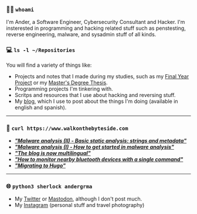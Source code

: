 ### 👨‍💻 `whoami`

I'm Ander, a Software Engineer, Cybersecurity Consultant and Hacker. I'm insterested in programming and hacking related stuff such as penstesting, reverse engineering, malware, and sysadmin stuff of all kinds.

### 💻 `ls -l ~/Repositories`

You will find a variety of things like:

- Projects and notes that I made during my studies, such as my [Final Year Project](https://github.com/ander94lakx/TFG_Doc) or my [Master's Degree Thesis](https://github.com/ander94lakx/TFM_Doc).
- Programming projects I'm tinkering with.
- Scritps and resources that I use about hacking and reversing stuff.
- My [blog](https://walkonthebyteside.com), which I use to post about the things I'm doing (available in english and spanish).

<hr />

 ### 📰 `curl https://www.walkonthebyteside.com`

<!--START_SECTION:feed-->
- [***"Malware analysis (II) - Basic static analysis: strings and metadata"***](http://walkonthebyteside.com/blog/2024-09-22-malware-analysis-2/)
- [***"Malware analysis (I) - How to get started in malware analysis"***](http://walkonthebyteside.com/blog/2024-09-15-malware-analysis-1/)
- [***"The blog is now multilingual"***](http://walkonthebyteside.com/blog/2023-08-19-blog-multilingual/)
- [***"How to monitor nearby bluetooth devices with a single command"***](http://walkonthebyteside.com/blog/2023-02-15-bluetooth-monitoring-command-linux/)
- [***"Migrating to Hugo"***](http://walkonthebyteside.com/blog/2022-08-14-blog-update-hugo/)
<!--END_SECTION:feed-->

<hr />

### 🌐 `python3 sherlock andergrma`
- My [Twitter](https://twitter.com/andergrma) or <a rel="nofollow me" href="https://mastodon.social/@andergrma">Mastodon</a>, although I don't post much.
- My [Instagram](https://www.instagram.com/andergrma/) (personal stuff and travel photography)

<!--

### What I stand for here?

- I defend free software and open source as methods to share knowledge among all and to guarantee that knowledge is free. 
- I defend the freedom of information and I'm against the privatisation of knowledge.
- I defend hacking as a tool to learn, understand and guarantee the security and privacy of citizens against the violation of rights of any kind.
- I defend the people's right to be and feel in any way, condemning discrimination of any kind, either by sex, gender, race, sexual orientation, religious orientation or any other kind of discrimination.

If you are in favour of privatising knowledge and making it accessible only to those who can afford it, if you think hacking is for criminals or if you discriminate in any way against people, I don't force you, but I kindly invite you to get the fuck out of here.

-->
